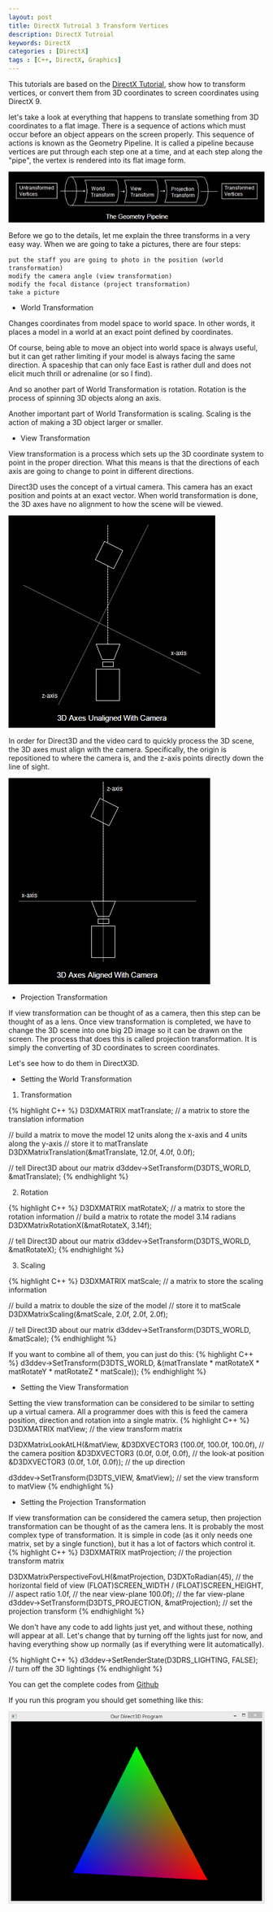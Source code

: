 ```yaml
---
layout: post
title: DirectX Tutroial 3 Transform Vertices
description: DirectX Tutroial
keywords: DirectX
categories : [DirectX]
tags : [C++, DirectX, Graphics]
---
```


This tutorials are based on the [DirectX Tutorial](http://www.directxtutorial.com/), show how to transform vertices, or convert them from 3D coordinates to screen coordinates using DirectX 9.

let's take a look at everything that happens to translate something from 3D coordinates to a flat image. There is a sequence of actions which must occur before an object appears on the screen properly. This sequence of actions is known as the Geometry Pipeline. It is called a pipeline because vertices are put through each step one at a time, and at each step along the "pipe", the vertex is rendered into its flat image form.

![](/images/directX/3.png)

Before we go to the details, let me explain the three transforms in a very easy way.
When we are going to take a pictures, there are four steps:
	
	put the staff you are going to photo in the position (world transformation)
	modify the camera angle (view transformation)
	modify the focal distance (project transformation)
	take a picture

* World Transformation

Changes coordinates from model space to world space. In other words, it places a model in a world at an exact point defined by coordinates. 

Of course, being able to move an object into world space is always useful, but it can get rather limiting if your model is always facing the same direction. A spaceship that can only face East is rather dull and does not elicit much thrill or adrenaline (or so I find).

And so another part of World Transformation is rotation. Rotation is the process of spinning 3D objects along an axis.

Another important part of World Transformation is scaling. Scaling is the action of making a 3D object larger or smaller.

* View Transformation

View transformation is a process which sets up the 3D coordinate system to point in the proper direction. What this means is that the directions of each axis are going to change to point in different directions. 

Direct3D uses the concept of a virtual camera. This camera has an exact position and points at an exact vector. When world transformation is done, the 3D axes have no alignment to how the scene will be viewed.

![](/images/directX/4.png)

In order for Direct3D and the video card to quickly process the 3D scene, the 3D axes must align with the camera. Specifically, the origin is repositioned to where the camera is, and the z-axis points directly down the line of sight.

![](/images/directX/5.png)

* Projection Transformation

If view transformation can be thought of as a camera, then this step can be thought of as a lens. Once view transformation is completed, we have to change the 3D scene into one big 2D image so it can be drawn on the screen. The process that does this is called projection transformation. It is simply the converting of 3D coordinates to screen coordinates.

Let's see how to do them in DirectX3D.

* Setting the World Transformation

1. Transformation

{% highlight C++ %}
D3DXMATRIX matTranslate;    // a matrix to store the translation information

// build a matrix to move the model 12 units along the x-axis and 4 units along the y-axis
// store it to matTranslate
D3DXMatrixTranslation(&matTranslate, 12.0f, 4.0f, 0.0f);

// tell Direct3D about our matrix
d3ddev->SetTransform(D3DTS_WORLD, &matTranslate);
{% endhighlight %}

2. Rotation

{% highlight C++ %}
D3DXMATRIX matRotateX;    // a matrix to store the rotation information
// build a matrix to rotate the model 3.14 radians
D3DXMatrixRotationX(&matRotateX, 3.14f);

// tell Direct3D about our matrix
d3ddev->SetTransform(D3DTS_WORLD, &matRotateX);
{% endhighlight %}

3. Scaling 

{% highlight C++ %}
D3DXMATRIX matScale;    // a matrix to store the scaling information

// build a matrix to double the size of the model
// store it to matScale
D3DXMatrixScaling(&matScale, 2.0f, 2.0f, 2.0f);

// tell Direct3D about our matrix
d3ddev->SetTransform(D3DTS_WORLD, &matScale);
{% endhighlight %}

If you want to combine all of them, you can just do this:
{% highlight C++ %}
d3ddev->SetTransform(D3DTS_WORLD,
    &(matTranslate * matRotateX * matRotateY * matRotateZ * matScale));
{% endhighlight %}

* Setting the View Transformation

Setting the view transformation can be considered to be similar to setting up a virtual camera. All a programmer does with this is feed the camera position, direction and rotation into a single matrix. 
{% highlight C++ %}
D3DXMATRIX matView;    // the view transform matrix

D3DXMatrixLookAtLH(&matView,
    &D3DXVECTOR3 (100.0f, 100.0f, 100.0f),    // the camera position
    &D3DXVECTOR3 (0.0f, 0.0f, 0.0f),    // the look-at position
    &D3DXVECTOR3 (0.0f, 1.0f, 0.0f));    // the up direction

d3ddev->SetTransform(D3DTS_VIEW, &matView);    // set the view transform to matView
{% endhighlight %}

* Setting the Projection Transformation

If view transformation can be considered the camera setup, then projection transformation can be thought of as the camera lens. It is probably the most complex type of transformation. It is simple in code (as it only needs one matrix, set by a single function), but it has a lot of factors which control it.
{% highlight C++ %}
D3DXMATRIX matProjection;    // the projection transform matrix

D3DXMatrixPerspectiveFovLH(&matProjection,
   D3DXToRadian(45),    // the horizontal field of view
   (FLOAT)SCREEN_WIDTH / (FLOAT)SCREEN_HEIGHT,    // aspect ratio
   1.0f,    // the near view-plane
   100.0f);    // the far view-plane
d3ddev->SetTransform(D3DTS_PROJECTION, &matProjection);    // set the projection transform
{% endhighlight %}

We don't have any code to add lights just yet, and without these, nothing will appear at all. Let's change that by turning off the lights just for now, and having everything show up normally (as if everything were lit automatically). 

{% highlight C++ %}
d3ddev->SetRenderState(D3DRS_LIGHTING, FALSE);    // turn off the 3D lightings
{% endhighlight %}

You can get the complete codes from [Github](https://github.com/Shanshan-IC/DirectX-Learning/blob/master/TransformingVertices.cpp)

If you run this program you should get something like this:

![](/images/directX/6.png)